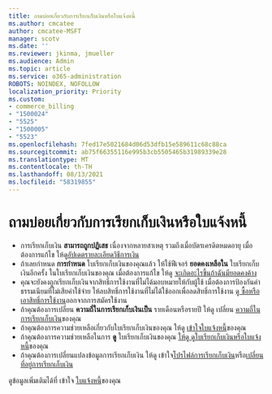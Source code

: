 ```yaml
---
title: ถามบ่อยเกี่ยวกับการเรียกเก็บเงินหรือใบแจ้งหนี้
ms.author: cmcatee
author: cmcatee-MSFT
manager: scotv
ms.date: ''
ms.reviewer: jkinma, jmueller
ms.audience: Admin
ms.topic: article
ms.service: o365-administration
ROBOTS: NOINDEX, NOFOLLOW
localization_priority: Priority
ms.custom:
- commerce_billing
- "1500024"
- "5525"
- "1500005"
- "5523"
ms.openlocfilehash: 7fed17e5021684d06d53dfb15e589611c68c88ca
ms.sourcegitcommit: ab75f66355116e995b3cb5505465b31989339e28
ms.translationtype: MT
ms.contentlocale: th-TH
ms.lasthandoff: 08/13/2021
ms.locfileid: "58319855"
---
```

# <a name="billing-or-invoice-faq"></a>ถามบ่อยเกี่ยวกับการเรียกเก็บเงินหรือใบแจ้งหนี้

- การเรียกเก็บเงิน **สามารถถูกปฏิเสธ** เนื่องจากหลายสาเหตุ รวมถึงเมื่อบัตรเครดิตหมดอายุ เมื่อต้องการแก้ไข ให้ดู[อัปเดตรายละเอียดวิธีการเงิน](https://docs.microsoft.com/microsoft-365/commerce/billing-and-payments/manage-payment-methods#update-payment-method-details)
- ถ้าเลยกําหนด **การกําหนด** ใบเรียกเก็บเงินของคุณแล้ว ให้ใช้ฟีเจอร์ **ยอดคงเหลือใน** ใบเรียกเก็บเงินอีกครั้ง ในใบเรียกเก็บเงินของคุณ เมื่อต้องการแก้ไข ให้ดู [จะเกิดอะไรขึ้นถ้าฉันมียอดคงค้าง](https://docs.microsoft.com/microsoft-365/commerce/billing-and-payments/pay-for-your-subscription#what-if-i-have-an-outstanding-balance)
- คุณจะยังคงถูกเรียกเก็บเงินจากสิทธิ์การใช้งานที่ไม่ได้มอบหมายให้กับผู้ใช้ เมื่อต้องการป้องกันค่าธรรมเนียมที่ไม่เสียค่าใช้จ่าย ให้ลบสิทธิ์การใช้งานที่ไม่ได้ใช้ออกเพื่อลดสิทธิ์การใช้งาน [ดู ซื้อหรือเอาสิทธิ์การใช้งาน](https://docs.microsoft.com/microsoft-365/commerce/licenses/buy-licenses)ออกจากการสมัครใช้งาน
- ถ้าคุณต้องการเปลี่ยน **ความถี่ในการเรียกเก็บเงินเป็น** รายเดือนหรือรายปี ให้ดู เปลี่ยน [ความถี่ในการเรียกเก็บเงิน](https://docs.microsoft.com/microsoft-365/commerce/billing-and-payments/change-payment-frequency)ของคุณ
- ถ้าคุณต้องการความช่วยเหลือเกี่ยวกับใบเรียกเก็บเงินของคุณ ให้ดู [เข้าใจใบแจ้งหนี้](https://docs.microsoft.com/microsoft-365/commerce/billing-and-payments/understand-your-invoice2)ของคุณ
- ถ้าคุณต้องการความช่วยเหลือในการ **ดู** ใบเรียกเก็บเงินของคุณ [ให้ดู ดูใบเรียกเก็บเงินหรือใบแจ้งหนี้](https://docs.microsoft.com/microsoft-365/commerce/billing-and-payments/view-your-bill-or-invoice)ของคุณ
- ถ้าคุณต้องการเปลี่ยนแปลงข้อมูลการเรียกเก็บเงิน ให้ดู เข้าใจ[โปรไฟล์การเรียกเก็บเงิน](https://docs.microsoft.com/microsoft-365/commerce/billing-and-payments/manage-billing-profiles)หรือ[เปลี่ยนที่อยู่การเรียกเก็บเงิน](https://docs.microsoft.com/microsoft-365/commerce/billing-and-payments/change-your-billing-addresses)

ดูข้อมูลเพิ่มเติมได้ที่ เข้าใจ [ใบแจ้งหนี้](https://docs.microsoft.com/microsoft-365/commerce/billing-and-payments/understand-your-invoice2)ของคุณ
